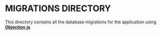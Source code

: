 # MIGRATIONS DIRECTORY

This directory contains all the database migrations for the application using **[Objection.js](https://vincit.github.io/objection.js)**
